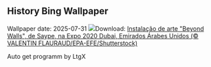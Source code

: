 ## History Bing Wallpaper
Wallpaper date: 2025-07-31
![](https://www.bing.com/th?id=OHR.SaypeDubai_PT-BR3110184128_UHD.jpg&w=1000)Download: [Instalação de arte "Beyond Walls", de Saype, na Expo 2020 Dubai, Emirados Árabes Unidos (© VALENTIN FLAURAUD/EPA-EFE/Shutterstock)](https://www.bing.com/th?id=OHR.SaypeDubai_PT-BR3110184128_UHD.jpg)

Auto get programm by LtgX

